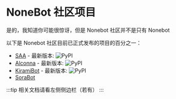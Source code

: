 # NoneBot 社区项目

是的，我知道你可能很惊讶，但是 Nonebot 社区并不是只有 Nonebot

以下是 Nonebot 社区目前已正式发布的项目的百分之一：

- [SAA](https://github.com/felinae98/nonebot-plugin-send-anything-anywhere) -
  最新版本: ![PyPI](https://img.shields.io/pypi/v/nonebot-plugin-send-anything-anywhere)
- [Alconna](https://github.com/nonebot/plugin-alconna) -
  最新版本: ![PyPI](https://img.shields.io/pypi/v/nonebot_plugin_alconna)
- [KiramiBot](https://github.com/A-kirami/KiramiBot) -
  最新版本: ![PyPI](https://img.shields.io/pypi/v/KiramiBot)
- [SoraBot](https://github.com/netsora/SoraBot)

:::tip
相关文档请看左侧侧边栏（若有）
:::

<style>
li img {
    display: inline;
    vertical-align: text-bottom;
}
</style>
